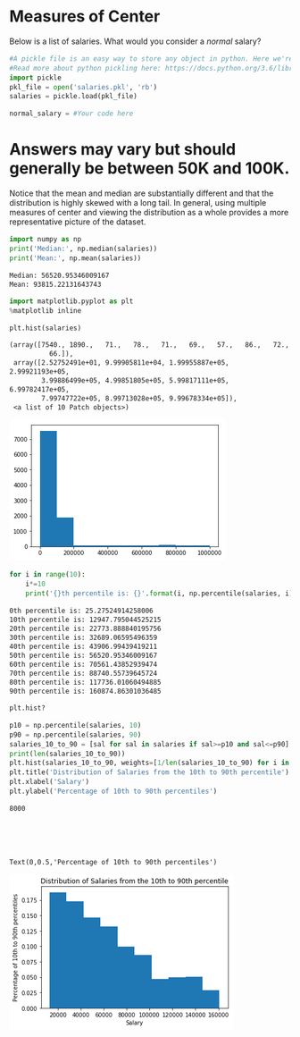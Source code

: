 
# Measures of Center
Below is a list of salaries. What would you consider a *normal* salary?


```python
#A pickle file is an easy way to store any object in python. Here we're loading in a list of salaries from file
#Read more about python pickling here: https://docs.python.org/3.6/library/pickle.html
import pickle
pkl_file = open('salaries.pkl', 'rb')
salaries = pickle.load(pkl_file)
```


```python
normal_salary = #Your code here
```

# Answers may vary but should generally be between 50K and 100K.
Notice that the mean and median are substantially different and that the distribution is highly skewed with a long tail. In general, using multiple measures of center and viewing the distribution as a whole provides a more representative picture of the dataset.


```python
import numpy as np
print('Median:', np.median(salaries))
print('Mean:', np.mean(salaries))
```

    Median: 56520.95346009167
    Mean: 93815.22131643743



```python
import matplotlib.pyplot as plt
%matplotlib inline
```


```python
plt.hist(salaries)
```




    (array([7540., 1890.,   71.,   78.,   71.,   69.,   57.,   86.,   72.,
              66.]),
     array([2.52752491e+01, 9.99905811e+04, 1.99955887e+05, 2.99921193e+05,
            3.99886499e+05, 4.99851805e+05, 5.99817111e+05, 6.99782417e+05,
            7.99747722e+05, 8.99713028e+05, 9.99678334e+05]),
     <a list of 10 Patch objects>)




![png](index_files/index_6_1.png)



```python
for i in range(10):
    i*=10
    print('{}th percentile is: {}'.format(i, np.percentile(salaries, i)))
```

    0th percentile is: 25.27524914258006
    10th percentile is: 12947.795044525215
    20th percentile is: 22773.888840195756
    30th percentile is: 32689.06595496359
    40th percentile is: 43906.99439419211
    50th percentile is: 56520.95346009167
    60th percentile is: 70561.43852939474
    70th percentile is: 88740.55739645724
    80th percentile is: 117736.01060494885
    90th percentile is: 160874.86301036485



```python
plt.hist?
```


```python
p10 = np.percentile(salaries, 10)
p90 = np.percentile(salaries, 90)
salaries_10_to_90 = [sal for sal in salaries if sal>=p10 and sal<=p90]
print(len(salaries_10_to_90))
plt.hist(salaries_10_to_90, weights=[1/len(salaries_10_to_90) for i in range(len(salaries_10_to_90))])
plt.title('Distribution of Salaries from the 10th to 90th percentile')
plt.xlabel('Salary')
plt.ylabel('Percentage of 10th to 90th percentiles')
```

    8000





    Text(0,0.5,'Percentage of 10th to 90th percentiles')




![png](index_files/index_9_2.png)

